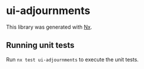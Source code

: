 # ui-adjournments

This library was generated with [Nx](https://nx.dev).

## Running unit tests

Run `nx test ui-adjournments` to execute the unit tests.
